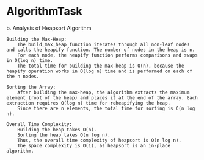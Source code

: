 # AlgorithmTask
b. Analysis of Heapsort Algorithm

    Building the Max-Heap:
        The build_max_heap function iterates through all non-leaf nodes and calls the heapify function. The number of nodes in the heap is n.
        For each node, the heapify function performs comparisons and swaps in O(log n) time.
        The total time for building the max-heap is O(n), because the heapify operation works in O(log n) time and is performed on each of the n nodes.

    Sorting the Array:
        After building the max-heap, the algorithm extracts the maximum element (root of the heap) and places it at the end of the array. Each extraction requires O(log n) time for reheapifying the heap.
        Since there are n elements, the total time for sorting is O(n log n).

    Overall Time Complexity:
        Building the heap takes O(n).
        Sorting the heap takes O(n log n).
        Thus, the overall time complexity of heapsort is O(n log n).
        The space complexity is O(1), as heapsort is an in-place algorithm.
